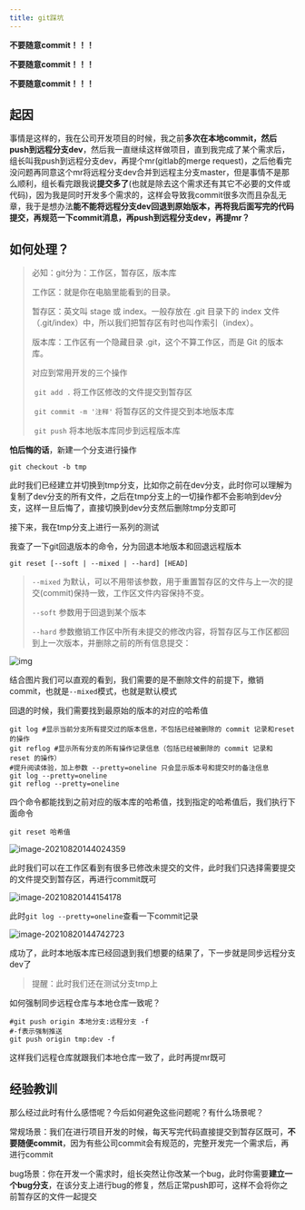 ```yaml
---
title: git踩坑
---
```


**不要随意commit！！！**

**不要随意commit！！！**

**不要随意commit！！！**

## 起因

事情是这样的，我在公司开发项目的时候，我之前**多次在本地commit，然后push到远程分支dev**，然后我一直继续这样做项目，直到我完成了某个需求后，组长叫我push到远程分支dev，再提个mr(gitlab的merge request)，之后他看完没问题再同意这个mr将远程分支dev合并到远程主分支master，但是事情不是那么顺利，组长看完跟我说**提交多了**(也就是除去这个需求还有其它不必要的文件或代码)，因为我是同时开发多个需求的，这样会导致我commit很多次而且杂乱无章，我于是想办法**能不能将远程分支dev回退到原始版本，再将我后面写完的代码提交，再规范一下commit消息，再push到远程分支dev，再提mr？**

## 如何处理？

> 必知：git分为：工作区，暂存区，版本库
>
> 工作区：就是你在电脑里能看到的目录。
>
> 暂存区：英文叫 stage 或 index。一般存放在 .git 目录下的 index 文件（.git/index）中，所以我们把暂存区有时也叫作索引（index）。
>
> 版本库：工作区有一个隐藏目录 .git，这个不算工作区，而是 Git 的版本库。
>
> 对应到常用开发的三个操作
>
> ​	`git add .` 将工作区修改的文件提交到暂存区
>
> ​	`git commit -m '注释'` 将暂存区的文件提交到本地版本库
>
> ​	`git push` 将本地版本库同步到远程版本库

**怕后悔的话**，新建一个分支进行操作

```shell
git checkout -b tmp
```

此时我们已经建立并切换到tmp分支，比如你之前在dev分支，此时你可以理解为复制了dev分支的所有文件，之后在tmp分支上的一切操作都不会影响到dev分支，这样一旦后悔了，直接切换到dev分支然后删除tmp分支即可

接下来，我在tmp分支上进行一系列的测试

我查了一下git回退版本的命令，分为回退本地版本和回退远程版本

```shell
git reset [--soft | --mixed | --hard] [HEAD]
```

> `--mixed` 为默认，可以不用带该参数，用于重置暂存区的文件与上一次的提交(commit)保持一致，工作区文件内容保持不变。
>
> `--soft` 参数用于回退到某个版本
>
> `--hard` 参数撤销工作区中所有未提交的修改内容，将暂存区与工作区都回到上一次版本，并删除之前的所有信息提交：

![img](/images/webp)

结合图片我们可以直观的看到，我们需要的是不删除文件的前提下，撤销commit，也就是`--mixed`模式，也就是默认模式

回退的时候，我们需要找到最原始的版本的对应的哈希值

```shell
git log #显示当前分支所有提交过的版本信息，不包括已经被删除的 commit 记录和reset的操作
git reflog #显示所有分支的所有操作记录信息（包括已经被删除的 commit 记录和 reset 的操作）
#提升阅读体验，加上参数 --pretty=oneline 只会显示版本号和提交时的备注信息
git log --pretty=oneline
git reflog --pretty=oneline
```

四个命令都能找到之前对应的版本库的哈希值，找到指定的哈希值后，我们执行下面命令

```shell
git reset 哈希值
```

![image-20210820144024359](/images/image-20210820144024359.png)

此时我们可以在工作区看到有很多已修改未提交的文件，此时我们只选择需要提交的文件提交到暂存区，再进行commit既可

![image-20210820144154178](/images/image-20210820144154178.png)

此时`git log --pretty=oneline`查看一下commit记录

![image-20210820144742723](/images/image-20210820144742723.png)

成功了，此时本地版本库已经回退到我们想要的结果了，下一步就是同步远程分支dev了

> 提醒：此时我们还在测试分支tmp上

如何强制同步远程仓库与本地仓库一致呢？

```shell
#git push origin 本地分支:远程分支 -f
#-f表示强制推送
git push origin tmp:dev -f
```

这样我们远程仓库就跟我们本地仓库一致了，此时再提mr既可

## 经验教训

那么经过此时有什么感悟呢？今后如何避免这些问题呢？有什么场景呢？

常规场景：我们在进行项目开发的时候，每天写完代码直接提交到暂存区既可，**不要随便commit**，因为有些公司commit会有规范的，完整开发完一个需求后，再进行commit

bug场景：你在开发一个需求时，组长突然让你改某一个bug，此时你需要**建立一个bug分支**，在该分支上进行bug的修复，然后正常push即可，这样不会将你之前暂存区的文件一起提交